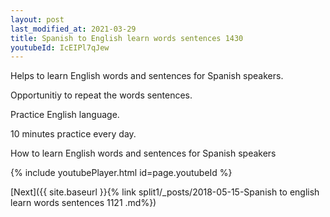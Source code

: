 ```yaml
---
layout: post
last_modified_at: 2021-03-29
title: Spanish to English learn words sentences 1430 
youtubeId: IcEIPl7qJew
---
```

 
 
Helps to learn English words and sentences for Spanish speakers.

Opportunitiy to repeat the words sentences. 

Practice English language. 
 
10 minutes practice every day. 
 
How to learn English words and sentences for Spanish speakers 
 
{% include youtubePlayer.html id=page.youtubeId %}
 
 
[Next]({{ site.baseurl }}{% link  split1/_posts/2018-05-15-Spanish to english learn words sentences 1121 .md%})
 
